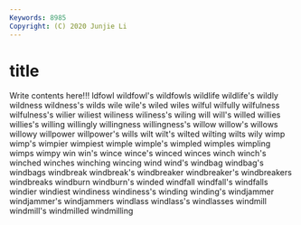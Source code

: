 ```yaml
---
Keywords: 8985
Copyright: (C) 2020 Junjie Li
---
```


# title

Write contents here!!!
ldfowl 
wildfowl's 
wildfowls 
wildlife 
wildlife's 
wildly 
wildness 
wildness's
wilds 
wile 
wile's 
wiled 
wiles 
wilful 
wilfully 
wilfulness 
wilfulness's 
wilier
wiliest 
wiliness 
wiliness's 
wiling 
will 
will's 
willed 
willies 
willies's 
willing
willingly 
willingness 
willingness's 
willow 
willow's 
willows 
willowy 
willpower 
willpower's 
wills
wilt 
wilt's 
wilted 
wilting 
wilts 
wily 
wimp 
wimp's 
wimpier 
wimpiest
wimple 
wimple's 
wimpled 
wimples 
wimpling 
wimps 
wimpy 
win 
win's 
wince
wince's 
winced 
winces 
winch 
winch's 
winched 
winches 
winching 
wincing 
wind
wind's 
windbag 
windbag's 
windbags 
windbreak 
windbreak's 
windbreaker 
windbreaker's 
windbreakers 
windbreaks
windburn 
windburn's 
winded 
windfall 
windfall's 
windfalls 
windier 
windiest 
windiness 
windiness's
winding 
winding's 
windjammer 
windjammer's 
windjammers 
windlass 
windlass's 
windlasses 
windmill 
windmill's
windmilled 
windmilling 
